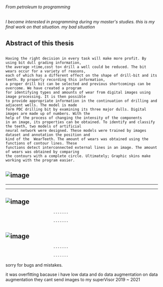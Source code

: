 ###### From petroleum to programming

###### I became interested in programming during my master's studies. this is my final work on that situation. my bad situation


## Abstract of this thesis
```

Having the right decision in every task will make more profit. By using bit dull grading information, 
the average >time,cost to< drill a well could be reduced. The bit wears occur for a variety of reasons,
each of which has a different effect on the shape of drill-bit and its teeth. By properly recording this information,
a proper drill bit can be selected and previous shortcomings can be overcome. We have created a program 
for identifying types and amounts of wear from digital images using image processing. It is then possible
to provide appropriate information in the continuation of drilling and adjacent wells. The model is made
form PDC drilling bit by examining its three major dulls. Digital images are made up of numbers. With the
help of the process of changing the intensity of the components
in an image, its properties can be obtained. To identify and classify the teeth, two models of artificial 
neural network were designed. These models were trained by images dataset and annotation the position and
kind of the  WearTeeth. The amount of wears was obtained using the functions of contour lines. These
functions detect interconnected external lines in an image. The amount of wears was obtained by comparing
the contours with a complete circle. Ultimately; Graphic skins make working with the program easier. 
```

![image](https://user-images.githubusercontent.com/59789602/170556395-a1b96085-70b7-4edc-90e5-4cb24e596fff.png)
-------
-------                         -------
                          
-------                         -------
![image](https://user-images.githubusercontent.com/59789602/170552407-5664250e-cd80-455d-bbfc-c701396ba160.png)
-------
                          -------
                          
                          -------
![image](https://user-images.githubusercontent.com/59789602/170554799-1329246b-6079-442e-a111-b4569d79cbfb.png)
-------
                          -------
                          
                          -------
sorry for bugs and mistakes. 

it was overfitting bacause i have low data and do data augmentation on data augmentation
they cant send images to my superVisor
2019 ~ 2021
